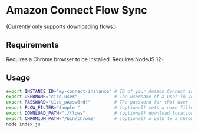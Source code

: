 # Amazon Connect Flow Sync

(Currently only supports downloading flows.)

## Requirements

Requires a Chrome browser to be installed.
Requires NodeJS 12+

## Usage

```bash
export INSTANCE_ID="my-connect-instance" # ID of your Amazon Connect instance (the start of its url)
export USERNAME="cicd_user"              # The username of a user in your Amazon Connect instance that has permissions to export contact flows
export PASSWORD="c1cd_pAssw0rd!"         # The password for that user
export FLOW_FILTER="Sample "             # (optional) sets a name filter that will determine which flows are downloaded
export DOWNLOAD_PATH="./flows"           # (optional) download location for the flow files (defaults to pwd)
export CHROMIUM_PATH="/bin/chrome"       # (optional) a path to a Chrome binary, if it is not on the PATH
node index.js
```